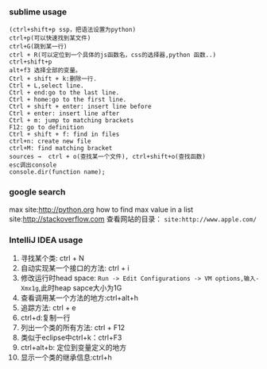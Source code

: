 ### sublime usage

    (ctrl+shift+p ssp，把语法设置为python)
    ctrl+p(可以快速找到某文件)
    ctrl+G(跳到某一行)
    ctrl + R(可以定位到一个具体的js函数名，css的选择器,python 函数..)
    ctrl+shift+p
    alt+f3 选择全部的变量。
    Ctrl + shift + k:删除一行.
    Ctrl + L,select line.
    Ctrl + end:go to the last line.
    Ctrl + home:go to the first line.
    Ctrl + shift + enter: insert line before
    Ctrl + enter: insert line after
    Ctrl + m: jump to matching brackets
    F12: go to definition
    Ctrl + shift + f: find in files
    ctrl+n: create new file
    ctrl+M: find matching bracket
    sources →  ctrl + o(查找某一个文件), ctrl+shift+o(查找函数)
    esc调出console
    console.dir(function name);

### google search

max site:http://python.org
how to find max value in a list site:http://stackoverflow.com
查看网站的目录： `site:http://www.apple.com/`

### IntelliJ IDEA usage

1. 寻找某个类: ctrl + N
2. 自动实现某一个接口的方法: ctrl + i
3. 修改运行时head space: `Run -> Edit Configurations -> VM options,输入-Xmx1g`,此时heap sapce大小为1G
4. 查看调用某一个方法的地方:ctrl+alt+h
5. 追踪方法: ctrl + e
6. ctrl+d:复制一行
7. 列出一个类的所有方法: ctrl + F12
8. 类似于eclipse中ctrl+k：ctrl+F3
9. ctrl+alt+b: 定位到变量定义的地方
10. 显示一个类的继承信息:ctrl+h
